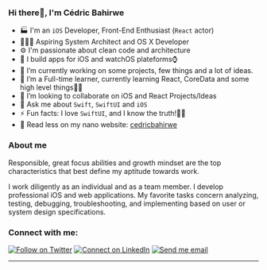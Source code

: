 ### Hi there👋, I'm Cédric Bahirwe


- 🏭 I'm an `iOS` Developer, Front-End Enthusiast (`React` actor)
- 👨🏽‍💻 Aspiring System Architect and OS X Developer
- ⚙ I'm passionate about clean code and architecture
- 📱 I build apps for iOS and watchOS plateforms⌚️
- 🔭 I’m currently working on some projects, few things and a lot of ideas.
- 🌱 I’m a Full-time learner, currently learning React, CoreData and some high level things💫😉
- 👯 I’m looking to collaborate on iOS and React Projects/Ideas
- 💬 Ask me about `Swift`, `SwiftUI` and `iOS`
- ⚡ Fun facts: I love `SwiftUI`, and I know the truth!🧞‍♂️
- 🔦 Read less on my nano website: [cedricbahirwe](https://cedricbahirwe.github.io)
<!-- - ★ Worldwide top 25 in `SwiftUI` field at [StackOverflow](https://stackoverflow.com/tags/swiftui/topusers) -->
<!-- 
</a>
<a href="https://github.com/cedricbahirwe/cedricbahirwe">
  <img align="center" src="https://github-readme-stats.vercel.app/api/top-langs/?username=cedricbahirwe&layout=compact" />
</a> -->

### About me
Responsible, great focus abilities and growth mindset are the top characteristics that best define my aptitude towards work.

I work diligently as an individual and as a team member. I develop professional iOS and web applications. My favorite tasks concern analyzing, testing, debugging, troubleshooting, and implementing based on user or system design specifications.

### Connect with me:

[![Follow on Twitter](https://img.shields.io/badge/--twitter?label=Twitter&logo=Twitter&style=social)](https://twitter.com/cedricbahirwe) [![Connect on LinkedIn](https://img.shields.io/badge/--linkedin?label=LinkedIn&logo=LinkedIn&style=social)](https://www.linkedin.com/in/cedricbahirwe) [![Send me email](https://img.shields.io/badge/--gmail?label=Gmail&logo=Gmail&style=social)](mailto:cedbahirwe@gmail.com)
___
